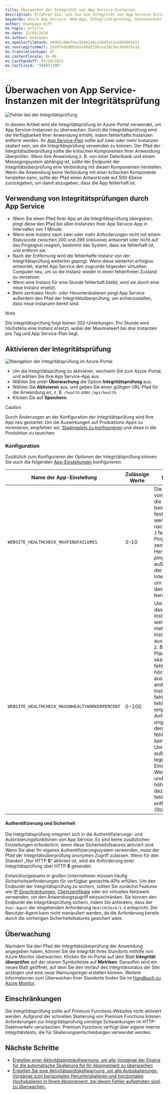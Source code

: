 ```yaml
---
title: Überwachen der Integrität von App Service-Instanzen
description: Erfahren Sie, wie Sie die Integrität von App Service-Instanzen mithilfe der Integritätsprüfung überwachen.
keywords: Azure App Service, Web-App, Integritätsprüfung, Datenverkehr weiterleiten, fehlerfreie Instanzen, Pfad, Überwachung,
author: msangapu-msft
ms.topic: article
ms.date: 12/03/2020
ms.author: msangapu
ms.openlocfilehash: e9d92c60e74ac9106246ccd445afaca926065e5f
ms.sourcegitcommit: 32e0fedb80b5a5ed0d2336cea18c3ec3b5015ca1
ms.translationtype: HT
ms.contentlocale: de-DE
ms.lasthandoff: 03/30/2021
ms.locfileid: "104871196"
---
```

# <a name="monitor-app-service-instances-using-health-check"></a>Überwachen von App Service-Instanzen mit der Integritätsprüfung

![Fehler bei der Integritätsprüfung][2]

In diesem Artikel wird die Integritätsprüfung im Azure-Portal verwendet, um App Service-Instanzen zu überwachen. Durch die Integritätsprüfung wird die Verfügbarkeit Ihrer Anwendung erhöht, indem fehlerhafte Instanzen entfernt werden. Ihr [App Service-Plan](./overview-hosting-plans.md) sollte auf zwei oder mehr Instanzen skaliert sein, um die Integritätsprüfung verwenden zu können. Der Pfad der Integritätsüberprüfung sollte die kritischen Komponenten Ihrer Anwendung überprüfen. Wenn Ihre Anwendung z. B. von einer Datenbank und einem Messagingsystem abhängig ist, sollte der Endpunkt der Integritätsüberprüfung eine Verbindung mit diesen Komponenten herstellen. Wenn die Anwendung keine Verbindung mit einer kritischen Komponente herstellen kann, sollte der Pfad einen Antwortcode auf 500-Ebene zurückgeben, um damit anzugeben, dass die App fehlerhaft ist.

## <a name="what-app-service-does-with-health-checks"></a>Verwendung von Integritätsprüfungen durch App Service

- Wenn Sie einen Pfad Ihrer App an die Integritätsprüfung übergeben, pingt diese den Pfad bei allen Instanzen Ihrer App Service-App in Intervallen von 1 Minute.
- Wenn eine Instanz nach zwei oder mehr Anforderungen nicht mit einem Statuscode zwischen 200 und 299 (inklusive) antwortet oder nicht auf das Pingsignal reagiert, bestimmt das System, dass sie fehlerhaft ist, und entfernt sie.
- Nach der Entfernung wird die fehlerhafte Instanz von der Integritätsprüfung weiterhin gepingt. Wenn diese weiterhin erfolglos antwortet, startet App Service den zugrunde liegenden virtuellen Computer neu, um so die Instanz wieder in einen fehlerfreien Zustand zu versetzen.
- Wenn eine Instanz für eine Stunde fehlerhaft bleibt, wird sie durch eine neue Instanz ersetzt.
- Beim zentralen Hoch- oder Herunterskalieren pingt App Service außerdem den Pfad der Integritätsüberprüfung, um sicherzustellen, dass neue Instanzen bereit sind.

> [!NOTE]
> Die Integritätsprüfung folgt keinen 302-Umleitungen. Pro Stunde wird höchstens eine Instanz ersetzt, wobei der Maximalwert bei drei Instanzen pro Tag und App Service-Plan liegt.
>

## <a name="enable-health-check"></a>Aktivieren der Integritätsprüfung

![Navigation der Integritätsprüfung im Azure-Portal][3]

- Um die Integritätsprüfung zu aktivieren, wechseln Sie zum Azure-Portal, und wählen Sie Ihre App Service-App aus.
- Wählen Sie unter **Überwachung** die Option **Integritätsprüfung** aus.
- Wählen Sie **Aktivieren** aus, und geben Sie einen gültigen URL-Pfad für die Anwendung an, z. B. `/health` oder `/api/health`.
- Klicken Sie auf **Speichern**.

> [!CAUTION]
> Durch Änderungen an der Konfiguration der Integritätsprüfung wird Ihre App neu gestartet. Um die Auswirkungen auf Produktions-Apps zu minimieren, empfehlen wir, [Stagingslots zu konfigurieren](deploy-staging-slots.md) und diese in die Produktion zu tauschen.
>

### <a name="configuration"></a>Konfiguration

Zusätzlich zum Konfigurieren der Optionen der Integritätsprüfung können Sie auch die folgenden [App-Einstellungen](configure-common.md) konfigurieren:

| Name der App-Einstellung | Zulässige Werte | BESCHREIBUNG |
|-|-|-|
|`WEBSITE_HEALTHCHECK_MAXPINGFAILURES` | 2–10 | Die maximale Anzahl von Pingfehlern. Wenn die Einstellung beispielsweise auf `2` festgelegt wird, werden Ihre Instanzen nach `2` fehlgeschlagenen Pings entfernt. Beim zentralen Hoch- oder Herunterskalieren pingt App Service außerdem den Pfad der Integritätsüberprüfung, um sicherzustellen, dass neue Instanzen bereit sind. |
|`WEBSITE_HEALTHCHECK_MAXUNHEALTYWORKERPERCENT` | 0-100 | Um zu vermeiden, dass fehlerfreie Instanzen überlastet werden, wird nicht mehr als die Hälfte der Instanzen ausgeschlossen. Wenn z. B. ein App Service-Plan auf vier Instanzen skaliert ist und drei fehlerhaft sind, werden höchstens zwei ausgeschlossen. Die anderen beiden Instanzen (eine fehlerfreie und eine fehlerhafte) empfangen weiterhin Anforderungen. Im ungünstigsten Fall, in dem alle Instanzen fehlerhaft sind, wird keine ausgeschlossen. Um dieses Verhalten außer Kraft zu setzen, legen Sie die App-Einstellung auf einen Wert zwischen `0` und `100` fest. Ein höherer Wert führt dazu, dass mehr fehlerhafte Instanzen entfernt werden (Standardwert ist 50). |

#### <a name="authentication-and-security"></a>Authentifizierung und Sicherheit

Die Integritätsprüfung integriert sich in die Authentifizierungs- und Autorisierungsfunktionen von App Service. Es sind keine zusätzlichen Einstellungen erforderlich, wenn diese Sicherheitsfeatures aktiviert sind. Wenn Sie aber Ihr eigenes Authentifizierungssystem verwenden, muss der Pfad der Integritätsüberprüfung anonymen Zugriff zulassen. Wenn für den Standort „Nur HTTP **S**“ aktiviert ist, wird die Anforderung einer Integritätsprüfung über HTTP **S** gesendet.

Entwicklungsteams in großen Unternehmen müssen häufig Sicherheitsanforderungen für verfügbar gemachte APIs erfüllen. Um den Endpunkt der Integritätsprüfung zu sichern, sollten Sie zunächst Features wie [IP-Einschränkungen](app-service-ip-restrictions.md#set-an-ip-address-based-rule), [Clientzertifikate](app-service-ip-restrictions.md#set-an-ip-address-based-rule) oder ein virtuelles Netzwerk verwenden, um den Anwendungszugriff einzuschränken. Sie können den Endpunkt der Integritätsprüfung sichern, indem Sie anfordern, dass der `User-Agent` der eingehenden Anforderung `HealthCheck/1.0` entspricht. Der Benutzer-Agent kann nicht manipuliert werden, da die Anforderung bereits durch die vorherigen Sicherheitsfeatures gesichert wäre.

## <a name="monitoring"></a>Überwachung

Nachdem Sie den Pfad der Integritätsüberprüfung der Anwendung angegeben haben, können Sie die Integrität Ihres Standorts mithilfe von Azure Monitor überwachen. Klicken Sie im Portal auf dem Blatt **Integrität überprüfen** auf der oberen Symbolleiste auf **Metriken**. Daraufhin wird ein neues Blatt geöffnet, auf dem Sie den Verlauf des Integritätsstatus der Site anzeigen und eine neue Warnungsregel erstellen können. Weitere Informationen zum Überwachen Ihrer Standorte finden Sie im [Handbuch zu Azure Monitor](web-sites-monitor.md).

## <a name="limitations"></a>Einschränkungen

Die Integritätsprüfung sollte auf Premium Functions-Websites nicht aktiviert werden. Aufgrund der schnellen Skalierung von Premium Functions können Anforderungen zur Integritätsprüfung unnötige Schwankungen im HTTP-Datenverkehr verursachen. Premium Functions verfügt über eigene interne Integritätstests, die für Skalierungsentscheidungen verwendet werden.

## <a name="next-steps"></a>Nächste Schritte
- [Erstellen einer Aktivitätsprotokollwarnung, um alle Vorgänge der Engine für die automatische Skalierung für Ihr Abonnement zu überwachen](https://github.com/Azure/azure-quickstart-templates/tree/master/monitor-autoscale-alert)
- [Erstellen Sie eine Aktivitätsprotokollwarnung, um alle Autoskalierungs-Vorgänge zum horizontalen Herunterskalieren und horizontalen Hochskalieren in Ihrem Abonnement, bei denen Fehler aufgetreten sind, zu überwachen.](https://github.com/Azure/azure-quickstart-templates/tree/master/monitor-autoscale-failed-alert)

[1]: ./media/app-service-monitor-instances-health-check/health-check-success-diagram.png
[2]: ./media/app-service-monitor-instances-health-check/health-check-failure-diagram.png
[3]: ./media/app-service-monitor-instances-health-check/azure-portal-navigation-health-check.png
